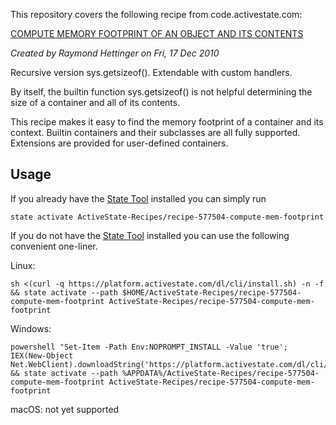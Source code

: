 This repository covers the following recipe from code.activestate.com:

[COMPUTE MEMORY FOOTPRINT OF AN OBJECT AND ITS CONTENTS](https://code.activestate.com/recipes/577504/)

*Created by Raymond Hettinger on Fri, 17 Dec 2010*

Recursive version sys.getsizeof(). Extendable with custom handlers.

By itself, the builtin function sys.getsizeof() is not helpful determining the size of a container and all of its contents.

This recipe makes it easy to find the memory footprint of a container and its context. Builtin containers and their subclasses are all fully supported. Extensions are provided for user-defined containers.

## Usage

If you already have the [State Tool] installed you can simply run

```
state activate ActiveState-Recipes/recipe-577504-compute-mem-footprint
```

If you do not have the [State Tool] installed you can use the following convenient one-liner.

Linux: 
```
sh <(curl -q https://platform.activestate.com/dl/cli/install.sh) -n -f && state activate --path $HOME/ActiveState-Recipes/recipe-577504-compute-mem-footprint ActiveState-Recipes/recipe-577504-compute-mem-footprint
```

Windows: 
```
powershell "Set-Item -Path Env:NOPROMPT_INSTALL -Value 'true'; IEX(New-Object Net.WebClient).downloadString('https://platform.activestate.com/dl/cli/install.ps1')" && state activate --path %APPDATA%/ActiveState-Recipes/recipe-577504-compute-mem-footprint ActiveState-Recipes/recipe-577504-compute-mem-footprint
```

macOS: not yet supported

[State Tool]: https://www.activestate.com/products/platform/state-tool/
